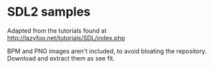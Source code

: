 # SDL2 samples

Adapted from the tutorials found at <http://lazyfoo.net/tutorials/SDL/index.php>

BPM and PNG images aren't included, to avoid bloating the repository. Download
and extract them as see fit.
